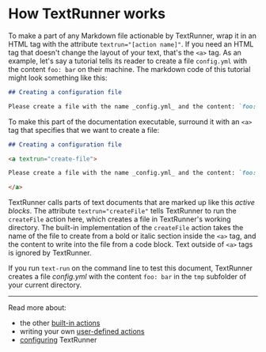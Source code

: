 # How TextRunner works

To make a part of any Markdown file actionable by TextRunner, wrap it in an HTML
tag with the attribute `textrun="[action name]"`. If you need an HTML tag that
doesn't change the layout of your text, that's the `<a>` tag. As an example,
let's say a tutorial tells its reader to create a file `config.yml` with the
content `foo: bar` on their machine. The markdown code of this tutorial might
look something like this:

```markdown
## Creating a configuration file

Please create a file with the name _config.yml_ and the content: `foo: bar`
```

To make this part of the documentation executable, surround it with an `<a>` tag
that specifies that we want to create a file:

<a textrun="run-in-textrunner">

```markdown
## Creating a configuration file

<a textrun="create-file">

Please create a file with the name _config.yml_ and the content: `foo: bar`

</a>
```

</a>

TextRunner calls parts of text documents that are marked up like this _active
blocks_. The attribute `textrun="createFile"` tells TextRunner to run the
`createFile` action here, which creates a file in TextRunner's working
directory. The built-in implementation of the `createFile` action takes the name
of the file to create from a bold or italic section inside the `<a>` tag, and
the content to write into the file from a code block. Text outside of `<a>` tags
is ignored by TextRunner.

If you run `text-run` on the command line to test this document, TextRunner
creates a file <a textrun="verify-workspace-file-content">_config.yml_ with the
content `foo: bar`</a> in the `tmp` subfolder of your current directory.

<hr>

Read more about:

- the other [built-in actions](built-in-actions)
- writing your own [user-defined actions](user-defined-actions.md)
- [configuring](configuration.md) TextRunner
